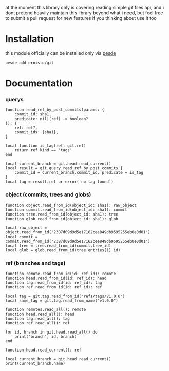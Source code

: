 at the moment this library only is covering reading simple git files api, and i dont
pretend heavily maintain this library beyond what i need, but feel free to submit
a pull request for new features if you thinking about use it too

# Installation
this module officially can be installed only via [pesde](https://github.com/pesde-pkg/pesde)
```bash
pesde add ernisto/git
```

# Documentation

### querys
```luau
function read_ref_by_post_commits(params: {
    commit_id: sha1,
    predicate: nil|(ref) -> boolean?
}): {
    ref: ref?,
    commit_ids: {sha1},
}

local function is_tag(ref: git.ref)
    return ref.kind == 'tags'
end

local current_branch = git.head.read_current()
local result = git.query.read_ref_by_post_commits {
    commit_id = current_branch.commit_id, predicate = is_tag
}
local tag = result.ref or error(`no tag found`)
```

### object (commits, trees and globs)

```luau
function object.read_from_id(object_id: sha1): raw_object
function commit.read_from_id(object_id: sha1): commit
function tree.read_from_id(object_id: sha1): tree
function glob.read_from_id(object_id: sha1): glob

local raw_object = object.read_from_id("2387d09d9d5e17162cee849db9595255eb0e0d01")
local commit = commit.read_from_id("2387d09d9d5e17162cee849db9595255eb0e0d01")
local tree = tree.read_from_id(commit.tree_id)
local glob = glob.read_from_id(tree.entries[1].id)
```

### ref (branches and tags)

```luau
function remote.read_from_id(id: ref_id): remote
function head.read_from_id(id: ref_id): head
function tag.read_from_id(id: ref_id): tag
function ref.read_from_id(id: ref_id): ref

local tag = git.tag.read_from_id("refs/tags/v1.0.0")
local same_tag = git.tag.read_from_name("v1.0.0")
```

```luau
function remotes.read_all(): remote
function head.read_all(): head
function tag.read_all(): tag
function ref.read_all(): ref

for id, branch in git.head.read_all() do
    print('branch', id, branch)
end
```

```luau
function head.read_current(): ref

local current_branch = git.head.read_current()
print(current_branch.name)
```